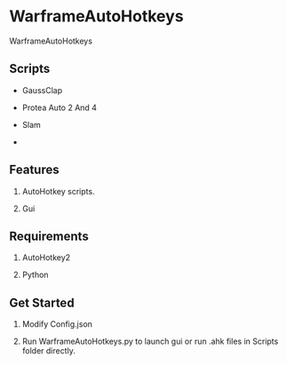 # WarframeAutoHotkeys

WarframeAutoHotkeys

## Scripts

- GaussClap

- Protea Auto 2 And 4

- Slam

- 

## Features

1. AutoHotkey scripts.

2. Gui

## Requirements

1. AutoHotkey2

2. Python

## Get Started

1. Modify Config.json

2. Run WarframeAutoHotkeys.py to launch gui or run .ahk files in Scripts folder directly.


